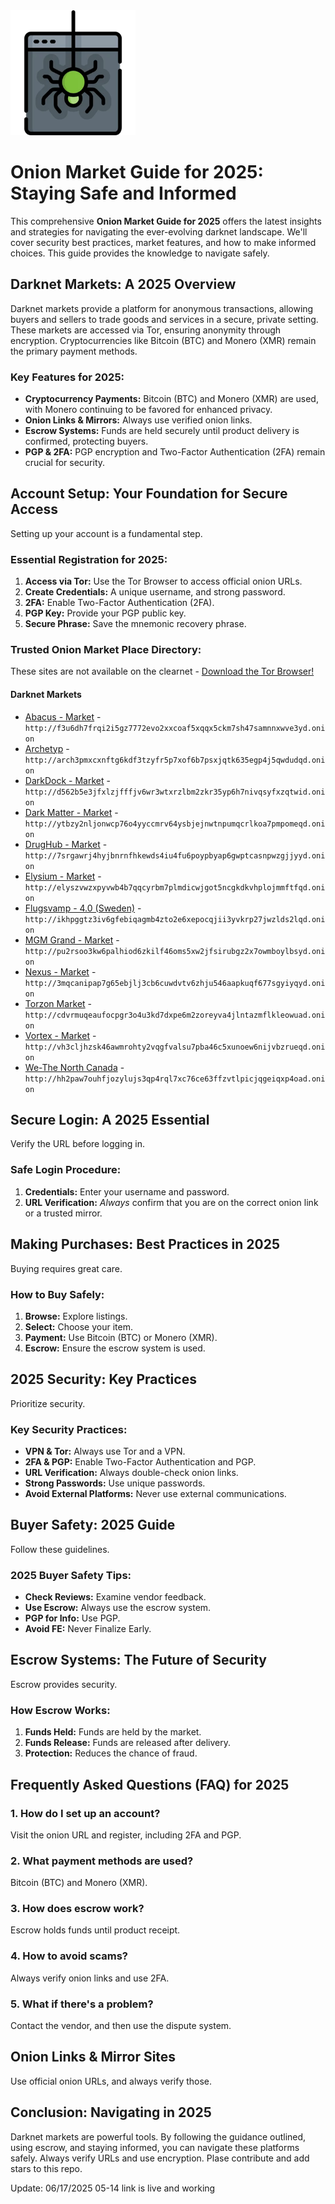 <img src="/sprites/slate.webp" width="200">

# Onion Market Guide for 2025: Staying Safe and Informed

This comprehensive **Onion Market Guide for 2025** offers the latest insights and strategies for navigating the ever-evolving darknet landscape.  We'll cover security best practices, market features, and how to make informed choices.  This guide provides the knowledge to navigate safely.

## Darknet Markets: A 2025 Overview

Darknet markets provide a platform for anonymous transactions, allowing buyers and sellers to trade goods and services in a secure, private setting. These markets are accessed via Tor, ensuring anonymity through encryption. Cryptocurrencies like Bitcoin (BTC) and Monero (XMR) remain the primary payment methods.

### Key Features for 2025:

*   **Cryptocurrency Payments:** Bitcoin (BTC) and Monero (XMR) are used, with Monero continuing to be favored for enhanced privacy.
*   **Onion Links & Mirrors:** Always use verified onion links.
*   **Escrow Systems:** Funds are held securely until product delivery is confirmed, protecting buyers.
*   **PGP & 2FA:** PGP encryption and Two-Factor Authentication (2FA) remain crucial for security.

## Account Setup: Your Foundation for Secure Access

Setting up your account is a fundamental step.

### Essential Registration for 2025:

1.  **Access via Tor:** Use the Tor Browser to access official onion URLs.
2.  **Create Credentials:** A unique username, and strong password.
3.  **2FA:** Enable Two-Factor Authentication (2FA).
4.  **PGP Key:** Provide your PGP public key.
5.  **Secure Phrase:** Save the mnemonic recovery phrase.

### Trusted Onion Market Place Directory:
These sites are not available on the clearnet - [Download the Tor Browser!](https://www.torproject.org/download/)

#### Darknet Markets

*   [Abacus - Market](http://f3u6dh7frqi2i5gz7772evo2xxcoaf5xqqx5ckm7sh47samnnxwve3yd.onion) - `http://f3u6dh7frqi2i5gz7772evo2xxcoaf5xqqx5ckm7sh47samnnxwve3yd.onion`
*   [Archetyp](@archetyp) - `http://arch3pmxcxnftg6kdf3tzyfr5p7xof6b7psxjqtk635egp4j5qwdudqd.onion`
*   [DarkDock - Market](http://d562b5e3jfxlzjfffjv6wr3wtxrzlbm2zkr35yp6h7nivqsyfxzqtwid.onion) - `http://d562b5e3jfxlzjfffjv6wr3wtxrzlbm2zkr35yp6h7nivqsyfxzqtwid.onion`
*   [Dark Matter - Market](http://ytbzy2nljonwcp76o4yyccmrv64ysbjejnwtnpumqcrlkoa7pmpomeqd.onion) - `http://ytbzy2nljonwcp76o4yyccmrv64ysbjejnwtnpumqcrlkoa7pmpomeqd.onion`
*   [DrugHub - Market](http://7srgawrj4hyjbnrnfhkewds4iu4fu6poypbyap6gwptcasnpwzgjjyyd.onion) - `http://7srgawrj4hyjbnrnfhkewds4iu4fu6poypbyap6gwptcasnpwzgjjyyd.onion`
*   [Elysium - Market](http://elyszvwzxpyvwb4b7qqcyrbm7plmdicwjgot5ncgkdkvhplojmmftfqd.onion) - `http://elyszvwzxpyvwb4b7qqcyrbm7plmdicwjgot5ncgkdkvhplojmmftfqd.onion`
*   [Flugsvamp - 4.0 (Sweden)](http://ikhpggtz3iv6gfebiqagmb4zto2e6xepocqjii3yvkrp27jwzlds2lqd.onion) - `http://ikhpggtz3iv6gfebiqagmb4zto2e6xepocqjii3yvkrp27jwzlds2lqd.onion`
*   [MGM Grand - Market](http://pu2rsoo3kw6palhiod6zkilf46oms5xw2jfsirubgz2x7owmboylbsyd.onion) - `http://pu2rsoo3kw6palhiod6zkilf46oms5xw2jfsirubgz2x7owmboylbsyd.onion`
*   [Nexus - Market](http://3mqcanipap7g65ebjlj3cb6cuwdvtv6zhju546aapkuqf677sgyiyqyd.onion) - `http://3mqcanipap7g65ebjlj3cb6cuwdvtv6zhju546aapkuqf677sgyiyqyd.onion`
*   [Torzon Market](http://cdvrmuqeaufocpgr3o4u3kd7dxpe6m2zoreyva4jlntazmflkleowuad.onion) - `http://cdvrmuqeaufocpgr3o4u3kd7dxpe6m2zoreyva4jlntazmflkleowuad.onion`
*   [Vortex - Market](http://vh3cljhzsk46awmrohty2vqgfvalsu7pba46c5xunoew6nijvbzrueqd.onion) - `http://vh3cljhzsk46awmrohty2vqgfvalsu7pba46c5xunoew6nijvbzrueqd.onion`
*   [We-The North Canada](http://hh2paw7ouhfjozylujs3qp4rql7xc76ce63ffzvtlpicjqgeiqxp4oad.onion) - `http://hh2paw7ouhfjozylujs3qp4rql7xc76ce63ffzvtlpicjqgeiqxp4oad.onion`

## Secure Login: A 2025 Essential

Verify the URL before logging in.

### Safe Login Procedure:

1.  **Credentials:** Enter your username and password.
2.  **URL Verification:** *Always* confirm that you are on the correct onion link or a trusted mirror.

##  Making Purchases: Best Practices in 2025

Buying requires great care.

### How to Buy Safely:

1.  **Browse:** Explore listings.
2.  **Select:** Choose your item.
3.  **Payment:** Use Bitcoin (BTC) or Monero (XMR).
4.  **Escrow:** Ensure the escrow system is used.

## 2025 Security: Key Practices

Prioritize security.

### Key Security Practices:

*   **VPN & Tor:** Always use Tor and a VPN.
*   **2FA & PGP:** Enable Two-Factor Authentication and PGP.
*   **URL Verification:** Always double-check onion links.
*   **Strong Passwords:** Use unique passwords.
*   **Avoid External Platforms:** Never use external communications.

## Buyer Safety: 2025 Guide

Follow these guidelines.

### 2025 Buyer Safety Tips:

*   **Check Reviews:** Examine vendor feedback.
*   **Use Escrow:** Always use the escrow system.
*   **PGP for Info:** Use PGP.
*   **Avoid FE:** Never Finalize Early.

## Escrow Systems: The Future of Security

Escrow provides security.

###  How Escrow Works:

1.  **Funds Held:** Funds are held by the market.
2.  **Funds Release:** Funds are released after delivery.
3.  **Protection:** Reduces the chance of fraud.

## Frequently Asked Questions (FAQ) for 2025

### 1. How do I set up an account?

Visit the onion URL and register, including 2FA and PGP.

### 2. What payment methods are used?

Bitcoin (BTC) and Monero (XMR).

### 3. How does escrow work?

Escrow holds funds until product receipt.

### 4. How to avoid scams?

Always verify onion links and use 2FA.

### 5. What if there's a problem?

Contact the vendor, and then use the dispute system.

## Onion Links & Mirror Sites

Use official onion URLs, and always verify those.

## Conclusion: Navigating in 2025

Darknet markets are powerful tools. By following the guidance outlined, using escrow, and staying informed, you can navigate these platforms safely. Always verify URLs and use encryption.
Plase contribute and add stars to this repo.







Update:  06/17/2025 05-14 link is live and working